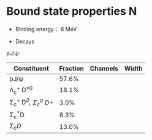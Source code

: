 # Bound state properties N

* Binding energy： 6 MeV

* Decays

pJ/ψ:

|Constituent|Fraction|Channels|Width|
|-----------|--------|--------|-----|
|pJ/ψ|57.6%|  |  |
|Λ<sub>c</sub><sup>+</sup> D<sup>*0</sup>|18.1%|  |  |
|Σ<sub>c</sub><sup>+</sup> D<sup>*0</sup>, Σ<sub>c</sub><sup>0</sup> D<sup>*+</sup>|3.0% |  |  |
|Σ<sub>c</sub><sup>*</sup>D|8.3% |  |  |
|Σ<sub>c</sub><sup>*</sup>D<sup>*</sup>|13.0% |  |  |
